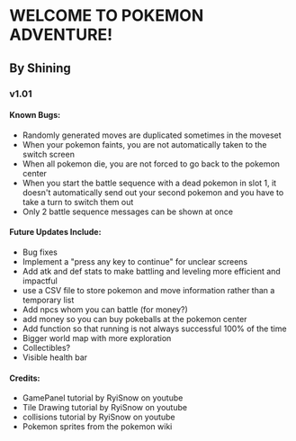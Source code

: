 # WELCOME TO POKEMON ADVENTURE!
## By Shining
### v1.01

#### Known Bugs:
- Randomly generated moves are duplicated sometimes in the moveset
- When your pokemon faints, you are not automatically taken to the switch screen
- When all pokemon die, you are not forced to go back to the pokemon center
- When you start the battle sequence with a dead pokemon in slot 1, it doesn't automatically send out your second pokemon and you have to take a turn to switch them out
- Only 2 battle sequence messages can be shown at once

#### Future Updates Include:
- Bug fixes
- Implement a "press any key to continue" for unclear screens
- Add atk and def stats to make battling and leveling more efficient and impactful
- use a CSV file to store pokemon and move information rather than a temporary list
- Add npcs whom you can battle (for money?)
- add money so you can buy pokeballs at the pokemon center
- Add function so that running is not always successful 100% of the time
- Bigger world map with more exploration
- Collectibles?
- Visible health bar

#### Credits:
- GamePanel tutorial by RyiSnow on youtube
- Tile Drawing tutorial by RyiSnow on youtube
- collisions tutorial by RyiSnow on youtube
- Pokemon sprites from the pokemon wiki
